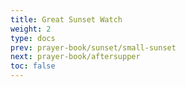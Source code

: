 ```yaml
---
title: Great Sunset Watch
weight: 2
type: docs
prev: prayer-book/sunset/small-sunset
next: prayer-book/aftersupper
toc: false
---
```

